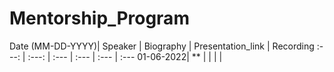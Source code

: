 # Mentorship_Program

Date (MM-DD-YYYY)| Speaker | Biography | Presentation_link | Recording
:---: | :---: | :--- | :--- | :--- | :---
01-06-2022| ** |  | | []()| 














